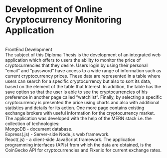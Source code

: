 # Development of Online Cryptocurrency Monitoring Application
 <br />
 FrontEnd Development
 <br />
The subject of this Diploma Thesis is the development of an integrated web application which offers to users the ability to monitor the price of cryptocurrencies that they desire. Users login by using their personal “email” and “password” have access to a wide range of information such as current cryptocurrency prices. These data are represented in a table where users can search for a specific cryptocurrency but also to sort its data, based on the element of the table that Interest. In addition, the table has the save option so that the user is able to see the cryptocurrencies of his preference in another page called “watchlist”. Finally, by selecting a specific cryptocurrency is presented the price using charts and also with additional statistics and details for its action. One more page contains existing exchange brokers with useful information for the cryptocurrency market.
The application was developed with the help of the MERN stack i.e. the collection of technologies:
 <br />	MongoDB - document database.
 <br />	Express(.js) - Server-side Node.js web framework.
 <br />	React(.js) - a client-side JavaScript framework.
The application programming interfaces (APIs) from which the data are obtained, is the CoinGecko API for cryptocurrencies and Fixer.io for current exchange rates.

